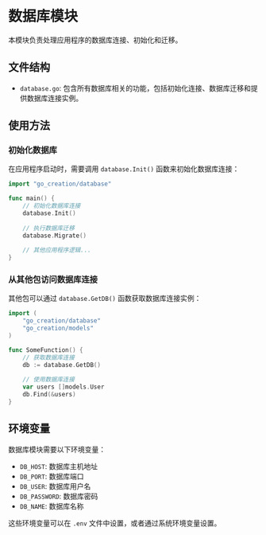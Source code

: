 # 数据库模块

本模块负责处理应用程序的数据库连接、初始化和迁移。

## 文件结构

- `database.go`: 包含所有数据库相关的功能，包括初始化连接、数据库迁移和提供数据库连接实例。

## 使用方法

### 初始化数据库

在应用程序启动时，需要调用 `database.Init()` 函数来初始化数据库连接：

```go
import "go_creation/database"

func main() {
    // 初始化数据库连接
    database.Init()
    
    // 执行数据库迁移
    database.Migrate()
    
    // 其他应用程序逻辑...
}
```

### 从其他包访问数据库连接

其他包可以通过 `database.GetDB()` 函数获取数据库连接实例：

```go
import (
    "go_creation/database"
    "go_creation/models"
)

func SomeFunction() {
    // 获取数据库连接
    db := database.GetDB()
    
    // 使用数据库连接
    var users []models.User
    db.Find(&users)
}
```

## 环境变量

数据库模块需要以下环境变量：

- `DB_HOST`: 数据库主机地址
- `DB_PORT`: 数据库端口
- `DB_USER`: 数据库用户名
- `DB_PASSWORD`: 数据库密码
- `DB_NAME`: 数据库名称

这些环境变量可以在 `.env` 文件中设置，或者通过系统环境变量设置。 